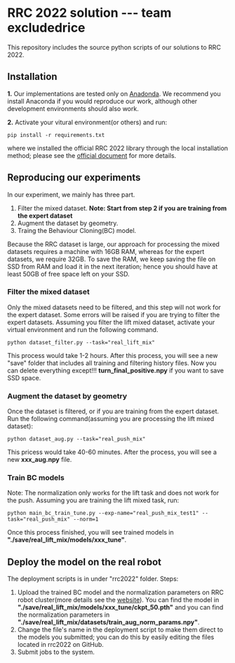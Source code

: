 # RRC 2022 solution --- team excludedrice
This repository includes the source python scripts of our solutions to RRC 2022.


## Installation
**1.** Our implementations are tested only on [Anadonda](https://www.anaconda.com/products/distribution). We recommend you install Anaconda if you would reproduce our work, although other development environments should also work.

**2.** Activate your vitural environment(or others) and run:

    pip install -r requirements.txt
        
where we installed the official RRC 2022 library through the local installation method; please see the [official document](https://webdav.tuebingen.mpg.de/real-robot-challenge/2022/docs/simulation_phase/index.html#get-the-software) for more details. 


## Reproducing our experiments
In our experiment, we mainly has three part. 

1) Filter the mixed dataset. **Note: Start from step 2 if you are training from the expert dataset**
2) Augment the dataset by geometry. 
3) Traing the Behaviour Cloning(BC) model. 

Because the RRC dataset is large, our approach for processing the mixed datasets requires a machine with 16GB RAM, whereas for the expert datasets, we require 32GB. To save the RAM, we keep saving the file on SSD from RAM and load it in the next iteration; hence you should have at least 50GB of free space left on your SSD.

### Filter the mixed dataset
Only the mixed datasets need to be filtered, and this step will not work for the expert dataset. Some errors will be raised if you are trying to filter the expert datasets. Assuming you filter the lift mixed dataset, activate your virtual environment and run the following command.
    
    python dataset_filter.py --task="real_lift_mix"
    
This process would take 1-2 hours. After this process, you will see a new "save" folder that includes all training and filtering history files. Now you can delete everything except!!! **turn_final_positive.npy** if you want to save SSD space.
    
### Augment the dataset by geometry
Once the dataset is filtered, or if you are training from the expert dataset. Run the following command(assuming you are processing the lift mixed dataset):
    
    python dataset_aug.py --task="real_push_mix"
    
This pricess would take 40-60 minutes. After the process, you will see a new **xxx_aug.npy** file.

### Train BC models
Note: The normalization only works for the lift task and does not work for the push. Assuming you are training the lift mixed task, run:
    
    python main_bc_train_tune.py --exp-name="real_push_mix_test1" --task="real_push_mix" --norm=1
    
Once this process finished, you will see trained models in **"./save/real_lift_mix/models/xxx_tune"**.

## Deploy the model on the real robot
The deployment scripts is in under "rrc2022" folder. Steps:
1) Upload the trained BC model and the normalization parameters on  RRC robot cluster(more details see the [website](https://webdav.tuebingen.mpg.de/real-robot-challenge/2022/docs/robot_phase/submission_system.html)). You can find the model in **"./save/real_lift_mix/models/xxx_tune/ckpt_50.pth"** and you can find the normalization parameters in **"./save/real_lift_mix/datasets/train_aug_norm_params.npy"**.
2) Change the file's name in the deployment script to make them direct to the models you submitted; you can do this by easily editing the files located in rrc2022 on GitHub.
3) Submit jobs to the system.
